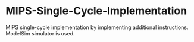 # MIPS-Single-Cycle-Implementation
MIPS single-cycle implementation by implementing additional instructions. ModelSim simulator is used.
